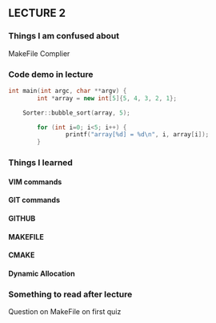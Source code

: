 ## LECTURE 2 

### Things I am confused about 
MakeFile 
Complier 


### Code demo in lecture
```C++
int main(int argc, char **argv) {
        int *array = new int[5]{5, 4, 3, 2, 1};

    Sorter::bubble_sort(array, 5);

        for (int i=0; i<5; i++) {
                printf("array[%d] = %d\n", i, array[i]);
        }


```

### Things I learned 

#### VIM commands

#### GIT commands

#### GITHUB

#### MAKEFILE

#### CMAKE

#### Dynamic Allocation



### Something to read after lecture
Question on MakeFile on first quiz 
